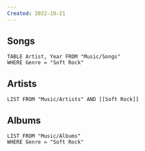 ```yaml
---
Created: 2022-10-21 
---
```

Songs
---
```dataview
TABLE Artist, Year FROM "Music/Songs"
WHERE Genre = "Soft Rock"
```
Artists
---
```dataview
LIST FROM "Music/Artists" AND [[Soft Rock]]
```
Albums
---
```dataview
LIST FROM "Music/Albums"
WHERE Genre = "Soft Rock"
```